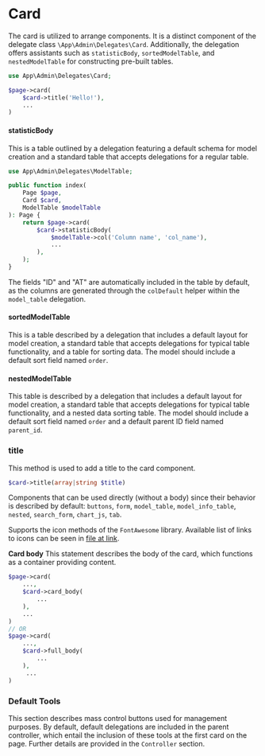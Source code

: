 # Card

The card is utilized to arrange components. It is a distinct component of the delegate class `\App\Admin\Delegates\Card`. Additionally, the delegation offers assistants such as `statisticBody`, `sortedModelTable`, and `nestedModelTable` for constructing pre-built tables.
```php
use App\Admin\Delegates\Card;

$page->card(
	$card->title('Hello!'),
	...
)
```

#### statisticBody
This is a table outlined by a delegation featuring a default schema for model creation and a standard table that accepts delegations for a regular table.
```php
use App\Admin\Delegates\ModelTable;

public function index(
	Page $page,
	Card $card,
	ModelTable $modelTable
): Page {
	return $page->card(
		$card->statisticBody(
			$modelTable->col('Column name', 'col_name'),
			...
		),
	);
}
```
The fields "ID" and "AT" are automatically included in the table by default, as the columns are generated through the `colDefault` helper within the `model_table` delegation.

#### sortedModelTable
This is a table described by a delegation that includes a default layout for model creation, a standard table that accepts delegations for typical table functionality, and a table for sorting data. The model should include a default sort field named `order`.

#### nestedModelTable
This table is described by a delegation that includes a default layout for model creation, a standard table that accepts delegations for typical table functionality, and a nested data sorting table. The model should include a default sort field named `order` and a default parent ID field named `parent_id`.

### title
This method is used to add a title to the card component.
```php
$card->title(array|string $title)
```

Components that can be used directly (without a body) since their behavior is described by default: `buttons`, `form`, `model_table`, `model_info_table`, `nested`, `search_form`, `chart_js`, `tab`.

Supports the icon methods of the `FontAwesome` library. Available list of links to icons can be seen in [file at link](https://github.com/bfg-s/admin/blob/master/src/Traits/FontAwesome.php).

**Card body**
This statement describes the body of the card, which functions as a container providing content.
```php
$page->card(
	...,
	$card->card_body(
		...
	),
	...
)
// OR
$page->card(
	...,
	$card->full_body(
		...
	),
	 ...
)
```
### Default Tools
This section describes mass control buttons used for management purposes. By default, default delegations are included in the parent controller, which entail the inclusion of these tools at the first card on the page. Further details are provided in the `Controller` section.
